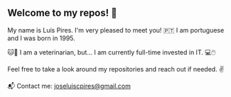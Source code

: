 ## Welcome to my repos! 👐

My name is Luís Pires. I'm very pleased to meet you!
🇵🇹 I am portuguese and I was born in 1995.

🐱🐶 I am a veterinarian, but...
I am currently full-time invested in IT. 💻🖱️

Feel free to take a look around my repositories and reach out if needed. ✌

📬 Contact me: joseluiscpires@gmail.com

<!--
**Luis-Pires/Luis-Pires** is a ✨ _special_ ✨ repository because its `README.md` (this file) appears on your GitHub profile.

Here are some ideas to get you started:

- 🔭 I’m currently working on ...
- 🌱 I’m currently learning ...
- 👯 I’m looking to collaborate on ...
- 🤔 I’m looking for help with ...
- 💬 Ask me about ...
- 📫 How to reach me: ...
- 😄 Pronouns: ...
- ⚡ Fun fact: ...
-->
